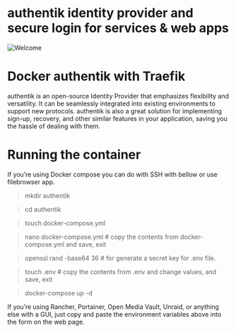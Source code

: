 # authentik  identity provider and secure login for services & web apps

![Welcome](https://repository-images.githubusercontent.com/230885748/19f01d00-8e26-11eb-9a14-cf0d28a1b68d)

# Docker authentik with Traefik

authentik is an open-source Identity Provider that emphasizes flexibility and versatility. It can be seamlessly integrated into existing environments to support new protocols. authentik is also a great solution for implementing sign-up, recovery, and other similar features in your application, saving you the hassle of dealing with them.

# Running the container

If you’re using Docker compose you can do with SSH with bellow or use filebrowser app.

> mkdir authentik

> cd authentik

> touch docker-compose.yml

> nano docker-compose.yml # copy the contents from docker-compose.yml and save, exit

> openssl rand -base64 36 # for generate a secret key for .env file.

> touch .env # copy the contents from .env and change values, and save, exit

> docker-compose up -d

If you’re using Rancher, Portainer, Open Media Vault, Unraid, or anything else with a GUI, just copy and paste the environment variables above into the form on the web page.
